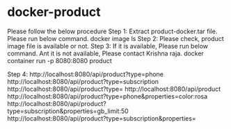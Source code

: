 # docker-product
Please follow the below procedure
Step 1: Extract product-docker.tar file. Please run below command.
docker image ls
Step 2: Please check, product image file is available or not.
Step 3: If it is available, Please run below command. Ant it is not available, Please contact Krishna raja.
docker container run -p 8080:8080 product

Step 4:
http://localhost:8080/api/product?type=phone
http://localhost:8080/api/product?type=subscription
http://localhost:8080/api/product?type=
http://localhost:8080/api/product
http://localhost:8080/api/product?type=phone&properties=color:rosa
http://localhost:8080/api/product?type=subscription&properties=gb_limit:50
http://localhost:8080/api/product?type=subscription&properties=


